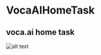 # VocaAIHomeTask
## voca.ai home task

![alt text](https://github.com/shahar-ke/VocaAIHomeTask/readme_images/main_menu.png)
